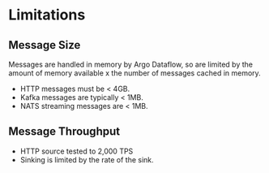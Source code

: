 # Limitations

## Message Size

Messages are handled in memory by Argo Dataflow, so are limited by the amount of memory available x the number of messages cached in memory. 

* HTTP messages must be < 4GB.
* Kafka messages are typically < 1MB. 
* NATS streaming messages are < 1MB.

## Message Throughput

* HTTP source tested to 2,000 TPS
* Sinking is limited by the rate of the sink.